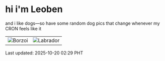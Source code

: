 # hi i'm Leoben

and i like dogs—so have some random dog pics that change whenever my CRON feels like it

|  |  |
|--------|----------|
| ![Borzoi](https://random-dog-vercel.vercel.app/api/random-borzoi?v=1760898569) | ![Labrador](https://random-dog-vercel.vercel.app/api/random-labrador?v=1760898569) |

Last updated: 2025-10-20 02:29 PHT
